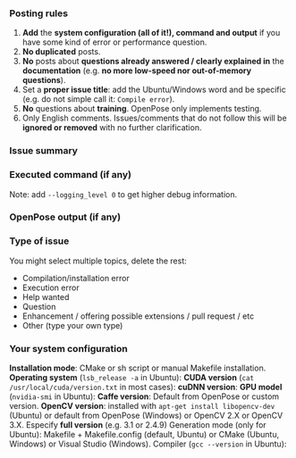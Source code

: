 ### Posting rules
1. **Add** the **system configuration (all of it!), command and output** if you have some kind of error or performance question.
2. **No duplicated** posts.
3. **No** posts about **questions already answered / clearly explained in** the **documentation** (e.g. **no more low-speed nor out-of-memory questions**).
4. Set a **proper issue title**: add the Ubuntu/Windows word and be specific (e.g. do not simple call it: `Compile error`).
5. **No** questions about **training**. OpenPose only implements testing.
6. Only English comments.
Issues/comments that do not follow this will be **ignored or removed** with no further clarification.



### Issue summary



### Executed command (if any)
Note: add `--logging_level 0` to get higher debug information.



### OpenPose output (if any)



### Type of issue
You might select multiple topics, delete the rest:
- Compilation/installation error
- Execution error
- Help wanted
- Question
- Enhancement / offering possible extensions / pull request / etc
- Other (type your own type)



### Your system configuration
**Installation mode**: CMake or sh script or manual Makefile installation.
**Operating system** (`lsb_release -a` in Ubuntu):
**CUDA version** (`cat /usr/local/cuda/version.txt` in most cases):
**cuDNN version**:
**GPU model** (`nvidia-smi` in Ubuntu):
**Caffe version**: Default from OpenPose or custom version.
**OpenCV version**: installed with `apt-get install libopencv-dev` (Ubuntu) or default from OpenPose (Windows) or OpenCV 2.X or OpenCV 3.X. Especify **full version** (e.g. 3.1 or 2.4.9)
Generation mode (only for Ubuntu): Makefile + Makefile.config (default, Ubuntu) or CMake (Ubuntu, Windows) or Visual Studio (Windows).
Compiler (`gcc --version` in Ubuntu):
